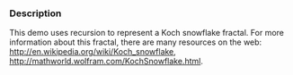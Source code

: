 ### Description

This demo uses recursion to represent a Koch snowflake fractal. For more information about this fractal, there are many resources on the web:
http://en.wikipedia.org/wiki/Koch_snowflake, http://mathworld.wolfram.com/KochSnowflake.html.
